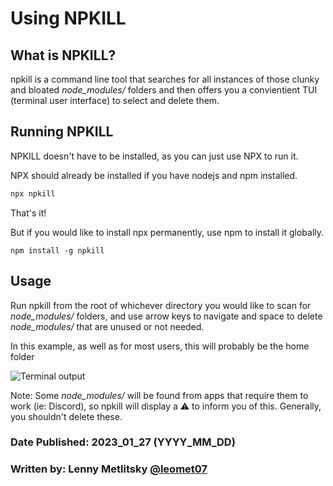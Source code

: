 # Using NPKILL

## What is NPKILL?

npkill is a command line tool that searches for all instances of those clunky and bloated _node_modules/_ folders and then offers you a convientient TUI (terminal user interface) to select and delete them.

## Running NPKILL

NPKILL doesn't have to be installed, as you can just use NPX to run it.

NPX should already be installed if you have nodejs and npm installed.

```bash
npx npkill
```

That's it!

But if you would like to install npx permanently, use npm to install it globally.

```
npm install -g npkill
```

## Usage

Run npkill from the root of whichever directory you would like to scan for _node_modules/_ folders, and use arrow keys to navigate and space to delete _node_modules/_ that are unused or not needed.

In this example, as well as for most users, this will probably be the home folder

![Terminal output](/img/posts/using_npkill/main.png)

Note: Some _node_modules/_ will be found from apps that require them to work (ie: Discord), so npkill will display a ⚠️ to inform you of this. Generally, you shouldn't delete these.

### Date Published: 2023_01_27 (YYYY_MM_DD)

### Written by: Lenny Metlitsky [@leomet07](https://github.com/leomet07)
